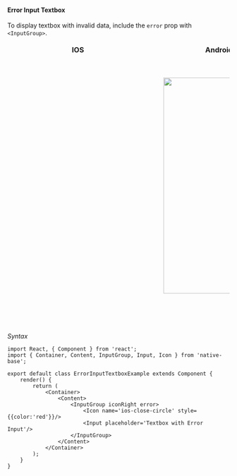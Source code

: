 #### Error Input Textbox

To display textbox with invalid data, include the <code>error</code> prop with <code>&lt;InputGroup></code>.

<table>
      <thead>
        <tr style="border-style: hidden">
          <th style="border-style: hidden; padding-right: 34px;">IOS</th>
          <th style="padding-right: 140px;">Android</th>
        </tr>
      </thead>
      <thead>
        <tr style="border-style: hidden">
          <th style="border-style: hidden"><div style="background: url(../../assets/iphone.png) no-repeat; padding: 63px 20px 100px 18px; width: 292px"><img src="{{('../../assets/ios/components/error-input-textbox.png')}}" alt="" /></div></th>
          <th><div style="background: url(../../assets/android.png) no-repeat; padding: 45px 118px 68px 0px; background-size: 292px 576px;"><img height="490" width="266" src="{{('../../assets/android/components/error-input-textbox.png')}}" alt="" /></div></th>
        </tr>
      </thead>
    </table>

*Syntax*

<pre class="line-numbers"><code class="language-jsx">import React, { Component } from 'react';
import { Container, Content, InputGroup, Input, Icon } from 'native-base';
​
export default class ErrorInputTextboxExample extends Component {
    render() {
        return (
            &lt;Container>
                &lt;Content>
                    &lt;InputGroup iconRight error>
                        &lt;Icon name='ios-close-circle' style=&#123;{color:'red'}}/>
                        &lt;Input placeholder='Textbox with Error Input'/>
                    &lt;/InputGroup>
                &lt;/Content>
            &lt;/Container>
        );
    }
}</code></pre>
